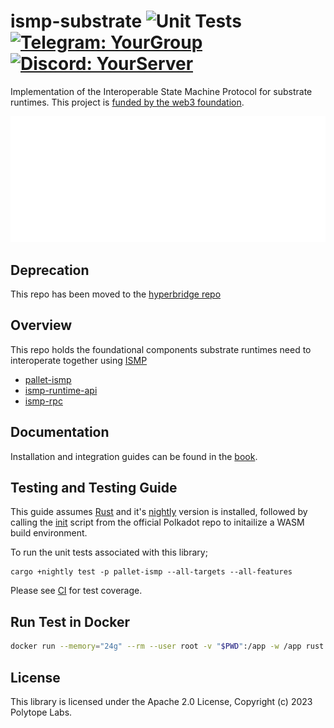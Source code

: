 # ismp-substrate ![Unit Tests](https://github.com/polytope-labs/substrate-ismp/actions/workflows/ci.yml/badge.svg) [![Telegram: YourGroup](https://img.shields.io/badge/-Telegram-blue?style=flat-square&logo=Telegram&logoColor=white&link=https://t.me/YourGroup)](https://t.me/ismp_guide) [![Discord: YourServer](https://img.shields.io/badge/-Discord-7289DA?style=flat-square&logo=Discord&logoColor=white&link=https://discord.gg/YourServer)](https://discord.gg/vKAa3XcCBX)

Implementation of the Interoperable State Machine Protocol for substrate runtimes. This project is [funded by the web3 foundation](https://github.com/w3f/Grants-Program/blob/master/applications/ismp.md).

<img src="assets/web3 foundation_grants_badge_white.png"  style="max-width: 100%; height: auto;">

## Deprecation 

This repo has been moved to the [hyperbridge repo](https://github.com/polytope-labs/hyperbridge)

## Overview

This repo holds the foundational components substrate runtimes need to interoperate together using [ISMP](https://github.com/polytope-labs/ismp)

- [pallet-ismp](./)
- [ismp-runtime-api](./pallet-ismp/runtime-api)
- [ismp-rpc](./pallet-ismp/rpc)

## Documentation

Installation and integration guides can be found in the [book](https://ismp.polytope.technology).

## Testing and Testing Guide

This guide assumes [Rust](https://www.rust-lang.org/tools/install) and it's [nightly](https://rust-lang.github.io/rustup/concepts/channels.html#:~:text=it%20just%20run-,rustup%20toolchain%20install%20nightly,-%3A) version is installed, followed by calling the [init](https://github.com/paritytech/polkadot/blob/master/scripts/init.sh) script from the official Polkadot repo to initailize a WASM build environment.

To run the unit tests associated with this library;

```
cargo +nightly test -p pallet-ismp --all-targets --all-features
```

Please see [CI](.github/workflows/ci.yml) for test coverage.

## Run Test in Docker

```bash
docker run --memory="24g" --rm --user root -v "$PWD":/app -w /app rust:latest /bin/bash -c "apt update && apt install -y protobuf-compiler libclang-dev && cargo test --release --manifest-path=./Cargo.toml"
```

## License

This library is licensed under the Apache 2.0 License, Copyright (c) 2023 Polytope Labs.
